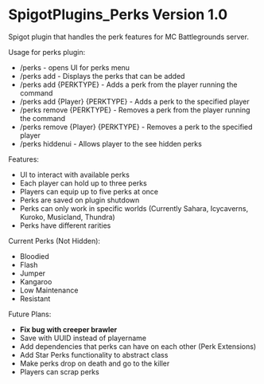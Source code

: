 # SpigotPlugins_Perks Version 1.0
Spigot plugin that handles the perk features for MC Battlegrounds server.

Usage for perks plugin:
- /perks - opens UI for perks menu
- /perks add - Displays the perks that can be added
- /perks add {PERKTYPE} - Adds a perk from the player running the command
- /perks add {Player} {PERKTYPE} - Adds a perk to the specified player
- /perks remove {PERKTYPE} - Removes a perk from the player running the command
- /perks remove {Player} {PERKTYPE} - Removes a perk to the specified player
- /perks hiddenui - Allows player to the see hidden perks

Features:
- UI to interact with available perks
- Each player can hold up to three perks
- Players can equip up to five perks at once
- Perks are saved on plugin shutdown
- Perks can only work in specific worlds (Currently Sahara, Icycaverns, Kuroko, Musicland, Thundra)
- Perks have different rarities

Current Perks (Not Hidden):
- Bloodied
- Flash
- Jumper
- Kangaroo
- Low Maintenance
- Resistant

Future Plans:
- **Fix bug with creeper brawler**
- Save with UUID instead of playername
- Add dependencies that perks can have on each other (Perk Extensions)
- Add Star Perks functionality to abstract class
- Make perks drop on death and go to the killer
- Players can scrap perks